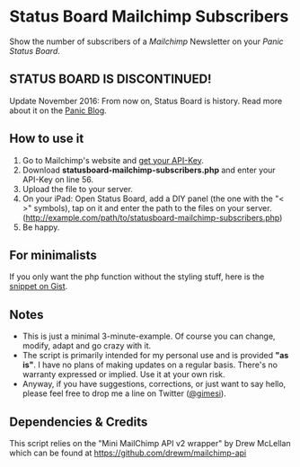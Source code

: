 # Status Board Mailchimp Subscribers
Show the number of subscribers of a *Mailchimp* Newsletter on your *Panic Status Board*.

## STATUS BOARD IS DISCONTINUED!
Update November 2016: From now on, Status Board is history. Read more about it on the [Panic Blog](https://panic.com/blog/the-future-of-status-board/).

## How to use it
1. Go to Mailchimp's website and [get your API-Key](http://kb.mailchimp.com/article/where-can-i-find-my-api-key).
2. Download **statusboard-mailchimp-subscribers.php** and enter your API-Key on line 56.
3. Upload the file to your server.
4. On your iPad: Open Status Board, add a DIY panel (the one with the "< >" symbols), tap on it and enter the path to the files on your server. (http://example.com/path/to/statusboard-mailchimp-subscribers.php)
4. Be happy.

## For minimalists
If you only want the php function without the styling stuff, here is the [snippet on Gist](https://gist.github.com/gimesi/6521712).

## Notes
- This is just a minimal 3-minute-example. Of course you can change, modify, adapt and go crazy with it.
- The script is primarily intended for my personal use and is provided **"as is"**. I have no plans of making updates on a regular basis. There's no warranty expressed or implied. Use it at your own risk.
- Anyway, if you have suggestions, corrections, or just want to say hello, please feel free to drop me a line on Twitter ([@gimesi](http://twitter.com/gimesi)).

## Dependencies & Credits
This script relies on the "Mini MailChimp API v2 wrapper" by Drew McLellan which can be found at https://github.com/drewm/mailchimp-api
